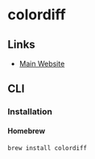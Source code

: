 # colordiff

## Links

- [Main Website](https://colordiff.org/)

## CLI

### Installation

#### Homebrew

```sh
brew install colordiff
```

<!-- ### Usage

```sh
#
colordiff
``` -->
